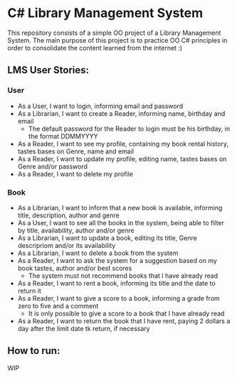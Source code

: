 # C# Library Management System
This repository consists of a simple OO project of a Library Management System. The main purpose of this project is to practice OO C# principles in order to consolidate the content learned from the internet :)

## LMS User Stories:
### User
- As a User, I want to login, informing email and password
- As a Librarian, I want to create a Reader, informing name, birthday and email
  - The default password for the Reader to login must be his birthday, in the format DDMMYYYY
- As a Reader, I want to see my profile, containing my book rental history, tastes bases on Genre, name and email
- As a Reader, I want to update my profile, editing name, tastes bases on Genre and/or password
- As a Reader, I want to delete my profile

### Book
- As a Librarian, I want to inform that a new book is available, informing title, description, author and genre
- As a User, I want to see all the books in the system, being able to filter by title, availability, author and/or genre
- As a Librarian, I want to update a book, editing its title, Genre descripriom and/or its availability
- As a Librarian, I want to delete a book from the system
- As a Reader, I want to ask the system for a suggestion based on my book tastes, author and/or best scores
  - The system must not recommend books that I have already read
- As a Reader, I want to rent a book, informing its title and the date to return it
- As a Reader, I want to give a score to a book, informing a grade from zero to five and a comment
  - It is only possible to give a score to a book that I have already read
- As a Reader, I want to return the book that I have rent, paying 2 dollars a day after the limit date tk return, if necessary

## How to run:
WIP

